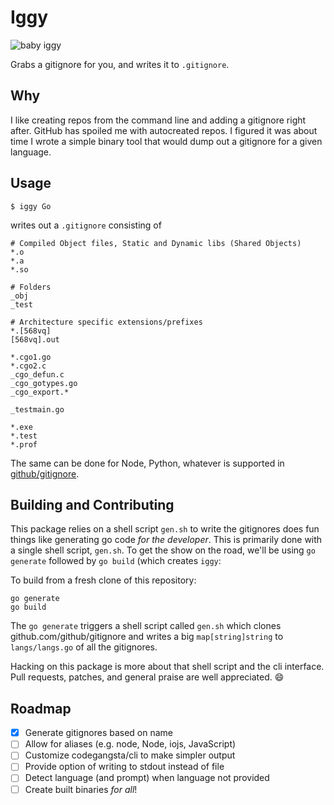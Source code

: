 # Iggy

![baby iggy](https://cloud.githubusercontent.com/assets/836375/9753627/13b8bc50-5685-11e5-940d-dc4c6c3473cb.png)

Grabs a gitignore for you, and writes it to `.gitignore`.

## Why

I like creating repos from the command line and adding a gitignore right after. GitHub has spoiled me with autocreated repos. I figured it was about time I wrote a simple binary tool that would dump out a gitignore for a given language.

## Usage

```
$ iggy Go
```

writes out a `.gitignore` consisting of

```
# Compiled Object files, Static and Dynamic libs (Shared Objects)
*.o
*.a
*.so

# Folders
_obj
_test

# Architecture specific extensions/prefixes
*.[568vq]
[568vq].out

*.cgo1.go
*.cgo2.c
_cgo_defun.c
_cgo_gotypes.go
_cgo_export.*

_testmain.go

*.exe
*.test
*.prof
```

The same can be done for Node, Python, whatever is supported in [github/gitignore](https://github.com/github/gitignore).

## Building and Contributing

This package relies on a shell script `gen.sh` to write the gitignores does fun things like generating go code *for the developer*. This is primarily done with a single shell script, `gen.sh`. To get the show on the road, we'll be using `go generate` followed by `go build` (which creates `iggy`:

To build from a fresh clone of this repository:

```
go generate
go build
```

The `go generate` triggers a shell script called `gen.sh` which clones github.com/github/gitignore and writes a big `map[string]string` to `langs/langs.go` of all the gitignores.

Hacking on this package is more about that shell script and the cli interface. Pull requests, patches, and general praise are well appreciated. :smile:

## Roadmap

* [X] Generate gitignores based on name
* [ ] Allow for aliases (e.g. node, Node, iojs, JavaScript)
* [ ] Customize codegangsta/cli to make simpler output
* [ ] Provide option of writing to stdout instead of file
* [ ] Detect language (and prompt) when language not provided
* [ ] Create built binaries *for all*!
